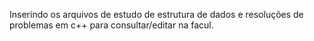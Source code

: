 Inserindo os arquivos de estudo de estrutura de dados e resoluções de problemas em c++ para consultar/editar na facul.
